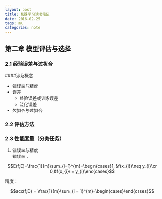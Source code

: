 ```yaml
---
layout: post
title: 机器学习读书笔记
date: 2016-02-25
tags: ml
categories: note
---
```

## 第二章 模型评估与选择
### 2.1 经验误差与过拟合
####涉及概念
- 错误率与精度
- 误差
    - 经验误差或训练误差
    - 泛化误差
- 欠拟合与过拟合
### 2.2 评估方法
### 2.3 性能度量（分类任务）
1. 错误率与精度  
错误率：

  $$E(f;D)=\frac{1}{m}\sum_{i=1}^{m}=\begin{cases}1, &f(x_{i})\neq y_{i}\cr 0,&f(x_{i}) =  y_{i}\end{cases}$$

精度：

$$acc(f;D) = \frac{1}{m}\sum_{i = 1}^{m}=\begin{cases}\end{cases}$$
